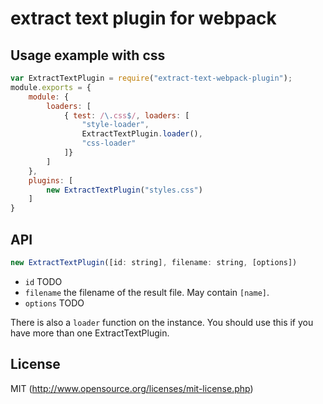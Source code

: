 # extract text plugin for webpack

## Usage example with css

``` javascript
var ExtractTextPlugin = require("extract-text-webpack-plugin");
module.exports = {
	module: {
		loaders: [
			{ test: /\.css$/, loaders: [
				"style-loader",
				ExtractTextPlugin.loader(),
				"css-loader"
			]}
		]
	},
	plugins: [
		new ExtractTextPlugin("styles.css")
	]
}
```

## API

``` javascript
new ExtractTextPlugin([id: string], filename: string, [options])
```

* `id` TODO
* `filename` the filename of the result file. May contain `[name]`.
* `options` TODO

There is also a `loader` function on the instance. You should use this if you have more than one ExtractTextPlugin.

## License

MIT (http://www.opensource.org/licenses/mit-license.php)